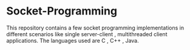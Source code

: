 # Socket-Programming
This repository contains a few socket programming implementations in different scenarios like single server-client , multithreaded client applications. The languages used are C , C++ , Java.
